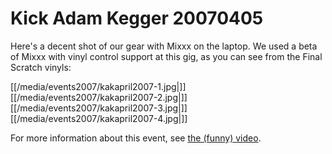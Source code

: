 # Kick Adam Kegger 20070405

Here's a decent shot of our gear with Mixxx on the laptop. We used a
beta of Mixxx with vinyl control support at this gig, as you can see
from the Final Scratch vinyls:

[[/media/events2007/kakapril2007-1.jpg|]] [[/media/events2007/kakapril2007-2.jpg|]]
[[/media/events2007/kakapril2007-3.jpg|]] [[/media/events2007/kakapril2007-4.jpg|]]

For more information about this event, see [the (funny)
video](http://www.youtube.com/watch?v=C0yFt46sXz8).
